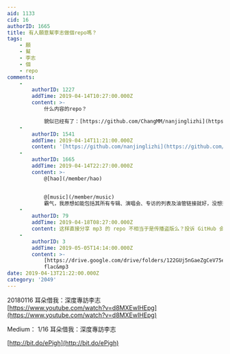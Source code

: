 ```yaml
---
aid: 1133
cid: 16
authorID: 1665
title: 有人願意幫李志做個repo嗎？
tags:
    - 願
    - 幫
    - 李志
    - 個
    - repo
comments:
    -
        authorID: 1227
        addTime: 2019-04-14T10:27:00.000Z
        content: >-
            什么内容的repo？  

            貌似已经有了：[https://github.com/ChangMM/nanjinglizhi](https://github.com/ChangMM/nanjinglizhi)
    -
        authorID: 1541
        addTime: 2019-04-14T11:21:00.000Z
        content: '[https://github.com/nanjinglizhi](https://github.com/nanjinglizhi)'
    -
        authorID: 1665
        addTime: 2019-04-14T22:27:00.000Z
        content: >-
            @[hao](/member/hao)


            @[music](/member/music)
            霸气，我原想如能包括其所有专辑、演唱会、专访的列表及油管链接就好，没想到连mp3都放上去了。
    -
        authorID: 79
        addTime: 2019-04-18T08:27:00.000Z
        content: 这样直接分享 mp3 的 repo 不相当于是传播盗版么？投诉 GitHub 会直接封掉的吧
    -
        authorID: 3
        addTime: 2019-05-05T14:14:00.000Z
        content: >-
            [https://drive.google.com/drive/folders/122GUj5nGaeZgCeV75eq3777XCDkJe71c](https://drive.google.com/drive/folders/122GUj5nGaeZgCeV75eq3777XCDkJe71c)
            flac&mp3
date: 2019-04-13T21:22:00.000Z
category: '2049'
---
```


20180116 耳朵借我：深度專訪李志  
[https://www.youtube.com/watch?v=d8MXEwIHEpg](https://www.youtube.com/watch?v=d8MXEwIHEpg)

Medium： 1/16 耳朵借我：深度專訪李志

[http://bit.do/ePigh](http://bit.do/ePigh)
